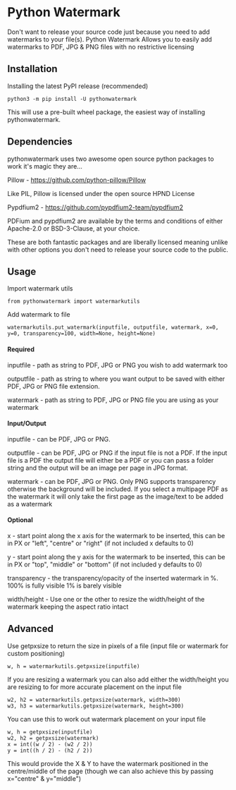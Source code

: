 # Python Watermark
Don't want to release your source code just because you need to add watermarks to your file(s). Python Watermark Allows you to easily add watermarks to PDF, JPG &amp; PNG files with no restrictive licensing

## Installation

Installing the latest PyPI release (recommended)

    python3 -m pip install -U pythonwatermark

This will use a pre-built wheel package, the easiest way of installing pythonwatermark.

## Dependencies

pythonwatermark uses two awesome open source python packages to work it's magic they are...

Pillow - https://github.com/python-pillow/Pillow

Like PIL, Pillow is licensed under the open source HPND License

Pypdfium2 - https://github.com/pypdfium2-team/pypdfium2

PDFium and pypdfium2 are available by the terms and conditions of either Apache-2.0 or BSD-3-Clause, at your choice.

These are both fantastic packages and are liberally licensed meaning unlike with other options you don't need to release your source code to the public.

## Usage
Import watermark utils

    from pythonwatermark import watermarkutils

Add watermark to file

    watermarkutils.put_watermark(inputfile, outputfile, watermark, x=0, y=0, transparency=100, width=None, height=None)
    
#### Required
    
inputfile - path as string to PDF, JPG or PNG you wish to add watermark too

outputfile - path as string to where you want output to be saved with either PDF, JPG or PNG file extension.

watermark - path as string to PDF, JPG or PNG file you are using as your watermark

#### Input/Output

inputfile - can be PDF, JPG or PNG.

outputfile - can be PDF, JPG or PNG if the input file is not a PDF. If the input file is a PDF the output file will either be a PDF or you can pass a folder string and the output will be an image per page in JPG format.

watermark - can be PDF, JPG or PNG. Only PNG supports transparency otherwise the background will be included. If you select a multipage PDF as the watermark it will only take the first page as the image/text to be added as a watermark

#### Optional

x - start point along the x axis for the watermark to be inserted, this can be in PX or "left", "centre" or "right" (if not included x defaults to 0)

y - start point along the y axis for the watermark to be inserted, this can be in PX or "top", "middle" or "bottom" (if not included y defaults to 0)

transparency - the transparency/opacity of the inserted watermark in %. 100% is fully visible 1% is barely visible

width/height - Use one or the other to resize the width/height of the watermark keeping the aspect ratio intact

## Advanced

Use getpxsize to return the size in pixels of a file (input file or watermark for custom positioning)

    w, h = watermarkutils.getpxsize(inputfile)
    
If you are resizing a watermark you can also add either the width/height you are resizing to for more accurate placement on the input file

    w2, h2 = watermarkutils.getpxsize(watermark, width=300)
    w3, h3 = watermarkutils.getpxsize(watermark, height=300)
    
You can use this to work out watermark placement on your input file

    w, h = getpxsize(inputfile)
    w2, h2 = getpxsize(watermark)
    x = int((w / 2) - (w2 / 2))
    y = int((h / 2) - (h2 / 2))
    
This would provide the X & Y to have the watermark positioned in the centre/middle of the page (though we can also achieve this by passing x="centre" & y="middle")
